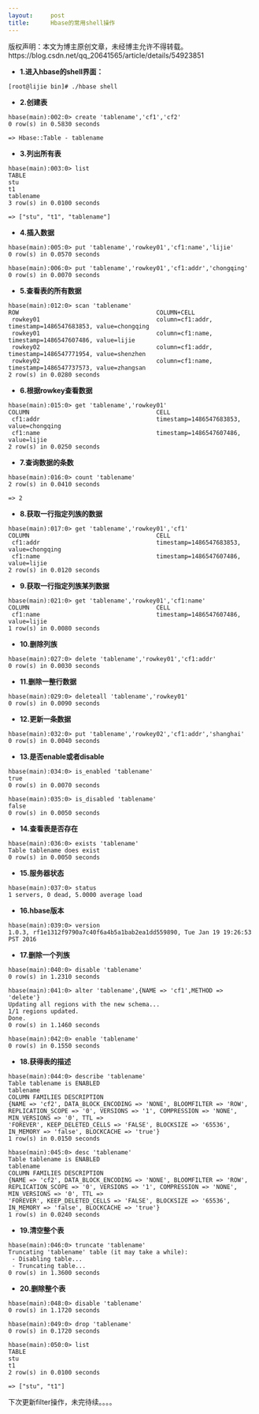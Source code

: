 ```yaml
---
layout:     post
title:      Hbase的常用shell操作
---
```

<div id="article_content" class="article_content clearfix csdn-tracking-statistics" data-pid="blog" data-mod="popu_307" data-dsm="post">
								<div class="article-copyright">
					版权声明：本文为博主原创文章，未经博主允许不得转载。					https://blog.csdn.net/qq_20641565/article/details/54923851				</div>
								            <div id="content_views" class="markdown_views prism-atom-one-dark">
							<!-- flowchart 箭头图标 勿删 -->
							<svg xmlns="http://www.w3.org/2000/svg" style="display: none;"><path stroke-linecap="round" d="M5,0 0,2.5 5,5z" id="raphael-marker-block" style="-webkit-tap-highlight-color: rgba(0, 0, 0, 0);"></path></svg>
							<ul>
<li><strong>1.进入hbase的shell界面：</strong></li>
</ul>



<pre class="prettyprint"><code class=" hljs ruby">[root<span class="hljs-variable">@lijie</span> bin]<span class="hljs-comment"># ./hbase shell</span></code></pre>

<ul>
<li><strong>2.创建表</strong></li>
</ul>



<pre class="prettyprint"><code class=" hljs coffeescript">hbase(main):<span class="hljs-number">002</span>:<span class="hljs-number">0</span>&gt; create <span class="hljs-string">'tablename'</span>,<span class="hljs-string">'cf1'</span>,<span class="hljs-string">'cf2'</span>
<span class="hljs-number">0</span> row(s) <span class="hljs-keyword">in</span> <span class="hljs-number">0.5830</span> seconds<span class="hljs-function">

=&gt;</span> <span class="hljs-attribute">Hbase</span>::Table - tablename</code></pre>

<ul>
<li><strong>3.列出所有表</strong></li>
</ul>



<pre class="prettyprint"><code class=" hljs haml">hbase(main):003:0&gt; list
TABLE                                                                                                                                                              
stu                                                                                                                                                                
t1                                                                                                                                                                 
tablename                                                                                                                                                          
3 row(s) in 0.0100 seconds

=<span class="ruby">&gt; [<span class="hljs-string">"stu"</span>, <span class="hljs-string">"t1"</span>, <span class="hljs-string">"tablename"</span>]
</span></code></pre>

<ul>
<li><strong>4.插入数据</strong></li>
</ul>



<pre class="prettyprint"><code class=" hljs livecodeserver">hbase(main):<span class="hljs-number">005</span>:<span class="hljs-number">0</span>&gt; <span class="hljs-built_in">put</span> <span class="hljs-string">'tablename'</span>,<span class="hljs-string">'rowkey01'</span>,<span class="hljs-string">'cf1:name'</span>,<span class="hljs-string">'lijie'</span>
<span class="hljs-number">0</span> row(s) <span class="hljs-operator">in</span> <span class="hljs-number">0.0570</span> <span class="hljs-built_in">seconds</span>

hbase(main):<span class="hljs-number">006</span>:<span class="hljs-number">0</span>&gt; <span class="hljs-built_in">put</span> <span class="hljs-string">'tablename'</span>,<span class="hljs-string">'rowkey01'</span>,<span class="hljs-string">'cf1:addr'</span>,<span class="hljs-string">'chongqing'</span>
<span class="hljs-number">0</span> row(s) <span class="hljs-operator">in</span> <span class="hljs-number">0.0070</span> <span class="hljs-built_in">seconds</span>
</code></pre>

<ul>
<li><strong>5.查看表的所有数据</strong></li>
</ul>



<pre class="prettyprint"><code class=" hljs livecodeserver">hbase(main):<span class="hljs-number">012</span>:<span class="hljs-number">0</span>&gt; scan <span class="hljs-string">'tablename'</span>
ROW                                       COLUMN+CELL                                                                                                              
 rowkey01                                 column=cf1:addr, timestamp=<span class="hljs-number">1486547683853</span>, <span class="hljs-built_in">value</span>=chongqing                                                                
 rowkey01                                 column=cf1:name, timestamp=<span class="hljs-number">1486547607486</span>, <span class="hljs-built_in">value</span>=lijie                                                                    
 rowkey02                                 column=cf1:addr, timestamp=<span class="hljs-number">1486547771954</span>, <span class="hljs-built_in">value</span>=shenzhen                                                                 
 rowkey02                                 column=cf1:name, timestamp=<span class="hljs-number">1486547737573</span>, <span class="hljs-built_in">value</span>=zhangsan                                                                 
<span class="hljs-number">2</span> row(s) <span class="hljs-operator">in</span> <span class="hljs-number">0.0280</span> <span class="hljs-built_in">seconds</span>
</code></pre>

<ul>
<li><strong>6.根据rowkey查看数据</strong></li>
</ul>



<pre class="prettyprint"><code class=" hljs livecodeserver">hbase(main):<span class="hljs-number">015</span>:<span class="hljs-number">0</span>&gt; <span class="hljs-built_in">get</span> <span class="hljs-string">'tablename'</span>,<span class="hljs-string">'rowkey01'</span>
COLUMN                                    CELL                                                                                                                     
 cf1:addr                                 timestamp=<span class="hljs-number">1486547683853</span>, <span class="hljs-built_in">value</span>=chongqing                                                                                 
 cf1:name                                 timestamp=<span class="hljs-number">1486547607486</span>, <span class="hljs-built_in">value</span>=lijie                                                                                     
<span class="hljs-number">2</span> row(s) <span class="hljs-operator">in</span> <span class="hljs-number">0.0250</span> <span class="hljs-built_in">seconds</span>
</code></pre>

<ul>
<li><strong>7.查询数据的条数</strong></li>
</ul>



<pre class="prettyprint"><code class=" hljs coffeescript">hbase(main):<span class="hljs-number">016</span>:<span class="hljs-number">0</span>&gt; count <span class="hljs-string">'tablename'</span>
<span class="hljs-number">2</span> row(s) <span class="hljs-keyword">in</span> <span class="hljs-number">0.0410</span> seconds<span class="hljs-function">

=&gt;</span> <span class="hljs-number">2</span>
</code></pre>

<ul>
<li><strong>8.获取一行指定列族的数据</strong></li>
</ul>



<pre class="prettyprint"><code class=" hljs livecodeserver">hbase(main):<span class="hljs-number">017</span>:<span class="hljs-number">0</span>&gt; <span class="hljs-built_in">get</span> <span class="hljs-string">'tablename'</span>,<span class="hljs-string">'rowkey01'</span>,<span class="hljs-string">'cf1'</span>
COLUMN                                    CELL                                                                                                                     
 cf1:addr                                 timestamp=<span class="hljs-number">1486547683853</span>, <span class="hljs-built_in">value</span>=chongqing                                                                                 
 cf1:name                                 timestamp=<span class="hljs-number">1486547607486</span>, <span class="hljs-built_in">value</span>=lijie                                                                                     
<span class="hljs-number">2</span> row(s) <span class="hljs-operator">in</span> <span class="hljs-number">0.0120</span> <span class="hljs-built_in">seconds</span>
</code></pre>

<ul>
<li><strong>9.获取一行指定列族某列数据</strong></li>
</ul>



<pre class="prettyprint"><code class=" hljs livecodeserver">hbase(main):<span class="hljs-number">021</span>:<span class="hljs-number">0</span>&gt; <span class="hljs-built_in">get</span> <span class="hljs-string">'tablename'</span>,<span class="hljs-string">'rowkey01'</span>,<span class="hljs-string">'cf1:name'</span>
COLUMN                                    CELL                                                                                                                     
 cf1:name                                 timestamp=<span class="hljs-number">1486547607486</span>, <span class="hljs-built_in">value</span>=lijie                                                                                     
<span class="hljs-number">1</span> row(s) <span class="hljs-operator">in</span> <span class="hljs-number">0.0080</span> <span class="hljs-built_in">seconds</span></code></pre>

<ul>
<li><strong>10.删除列族</strong></li>
</ul>



<pre class="prettyprint"><code class=" hljs livecodeserver">hbase(main):<span class="hljs-number">027</span>:<span class="hljs-number">0</span>&gt; <span class="hljs-built_in">delete</span> <span class="hljs-string">'tablename'</span>,<span class="hljs-string">'rowkey01'</span>,<span class="hljs-string">'cf1:addr'</span>
<span class="hljs-number">0</span> row(s) <span class="hljs-operator">in</span> <span class="hljs-number">0.0030</span> <span class="hljs-built_in">seconds</span>
</code></pre>

<ul>
<li><strong>11.删除一整行数据</strong></li>
</ul>



<pre class="prettyprint"><code class=" hljs livecodeserver">hbase(main):<span class="hljs-number">029</span>:<span class="hljs-number">0</span>&gt; deleteall <span class="hljs-string">'tablename'</span>,<span class="hljs-string">'rowkey01'</span> 
<span class="hljs-number">0</span> row(s) <span class="hljs-operator">in</span> <span class="hljs-number">0.0090</span> <span class="hljs-built_in">seconds</span></code></pre>

<ul>
<li><strong>12.更新一条数据</strong></li>
</ul>



<pre class="prettyprint"><code class=" hljs livecodeserver">hbase(main):<span class="hljs-number">032</span>:<span class="hljs-number">0</span>&gt; <span class="hljs-built_in">put</span> <span class="hljs-string">'tablename'</span>,<span class="hljs-string">'rowkey02'</span>,<span class="hljs-string">'cf1:addr'</span>,<span class="hljs-string">'shanghai'</span>
<span class="hljs-number">0</span> row(s) <span class="hljs-operator">in</span> <span class="hljs-number">0.0040</span> <span class="hljs-built_in">seconds</span>
</code></pre>

<ul>
<li><strong>13.是否enable或者disable</strong></li>
</ul>



<pre class="prettyprint"><code class=" hljs livecodeserver">hbase(main):<span class="hljs-number">034</span>:<span class="hljs-number">0</span>&gt; is_enabled <span class="hljs-string">'tablename'</span>
<span class="hljs-constant">true</span>                                                                                                                                                               
<span class="hljs-number">0</span> row(s) <span class="hljs-operator">in</span> <span class="hljs-number">0.0070</span> <span class="hljs-built_in">seconds</span>

hbase(main):<span class="hljs-number">035</span>:<span class="hljs-number">0</span>&gt; is_disabled <span class="hljs-string">'tablename'</span>
<span class="hljs-constant">false</span>                                                                                                                                                              
<span class="hljs-number">0</span> row(s) <span class="hljs-operator">in</span> <span class="hljs-number">0.0050</span> <span class="hljs-built_in">seconds</span>
</code></pre>

<ul>
<li><strong>14.查看表是否存在</strong></li>
</ul>



<pre class="prettyprint"><code class=" hljs livecodeserver">hbase(main):<span class="hljs-number">036</span>:<span class="hljs-number">0</span>&gt; exists <span class="hljs-string">'tablename'</span>
Table tablename does exist                                                                                                                                         
<span class="hljs-number">0</span> row(s) <span class="hljs-operator">in</span> <span class="hljs-number">0.0050</span> <span class="hljs-built_in">seconds</span>
</code></pre>

<ul>
<li><strong>15.服务器状态</strong></li>
</ul>



<pre class="prettyprint"><code class=" hljs css"><span class="hljs-tag">hbase</span>(<span class="hljs-tag">main</span>)<span class="hljs-pseudo">:037</span><span class="hljs-pseudo">:0</span>&gt; <span class="hljs-tag">status</span>
1 <span class="hljs-tag">servers</span>, 0 <span class="hljs-tag">dead</span>, 5<span class="hljs-class">.0000</span> <span class="hljs-tag">average</span> <span class="hljs-tag">load</span>
</code></pre>

<ul>
<li><strong>16.hbase版本</strong></li>
</ul>



<pre class="prettyprint"><code class=" hljs css"><span class="hljs-tag">hbase</span>(<span class="hljs-tag">main</span>)<span class="hljs-pseudo">:039</span><span class="hljs-pseudo">:0</span>&gt; <span class="hljs-tag">version</span>
1<span class="hljs-class">.0</span><span class="hljs-class">.3</span>, <span class="hljs-tag">rf1e1312f9790a7c40f6a4b5a1bab2ea1dd559890</span>, <span class="hljs-tag">Tue</span> <span class="hljs-tag">Jan</span> 19 19<span class="hljs-pseudo">:26</span><span class="hljs-pseudo">:53</span> <span class="hljs-tag">PST</span> 2016
</code></pre>

<ul>
<li><strong>17.删除一个列族</strong></li>
</ul>



<pre class="prettyprint"><code class=" hljs livecodeserver">hbase(main):<span class="hljs-number">040</span>:<span class="hljs-number">0</span>&gt; disable <span class="hljs-string">'tablename'</span>
<span class="hljs-number">0</span> row(s) <span class="hljs-operator">in</span> <span class="hljs-number">1.2310</span> <span class="hljs-built_in">seconds</span>

hbase(main):<span class="hljs-number">041</span>:<span class="hljs-number">0</span>&gt; alter <span class="hljs-string">'tablename'</span>,{NAME =&gt; <span class="hljs-string">'cf1'</span>,METHOD =&gt; <span class="hljs-string">'delete'</span>} 
Updating all regions <span class="hljs-operator">with</span> <span class="hljs-operator">the</span> <span class="hljs-built_in">new</span> schema...
<span class="hljs-number">1</span>/<span class="hljs-number">1</span> regions updated.
Done.
<span class="hljs-number">0</span> row(s) <span class="hljs-operator">in</span> <span class="hljs-number">1.1460</span> <span class="hljs-built_in">seconds</span>

hbase(main):<span class="hljs-number">042</span>:<span class="hljs-number">0</span>&gt; enable <span class="hljs-string">'tablename'</span>
<span class="hljs-number">0</span> row(s) <span class="hljs-operator">in</span> <span class="hljs-number">0.1550</span> <span class="hljs-built_in">seconds</span></code></pre>

<ul>
<li><strong>18.获得表的描述</strong></li>
</ul>

<pre class="prettyprint"><code class=" hljs coffeescript">hbase(main):<span class="hljs-number">044</span>:<span class="hljs-number">0</span>&gt; describe <span class="hljs-string">'tablename'</span>
Table tablename <span class="hljs-keyword">is</span> ENABLED                                                                                                                                         
tablename                                                                                                                                                          
COLUMN FAMILIES DESCRIPTION                                                                                                                                        
{NAME<span class="hljs-function"> =&gt;</span> <span class="hljs-string">'cf2'</span>, DATA_BLOCK_ENCODING<span class="hljs-function"> =&gt;</span> <span class="hljs-string">'NONE'</span>, BLOOMFILTER<span class="hljs-function"> =&gt;</span> <span class="hljs-string">'ROW'</span>, REPLICATION_SCOPE<span class="hljs-function"> =&gt;</span> <span class="hljs-string">'0'</span>, VERSIONS<span class="hljs-function"> =&gt;</span> <span class="hljs-string">'1'</span>, COMPRESSION<span class="hljs-function"> =&gt;</span> <span class="hljs-string">'NONE'</span>, MIN_VERSIONS<span class="hljs-function"> =&gt;</span> <span class="hljs-string">'0'</span>, TTL<span class="hljs-function"> =&gt;</span> 
<span class="hljs-string">'FOREVER'</span>, KEEP_DELETED_CELLS<span class="hljs-function"> =&gt;</span> <span class="hljs-string">'FALSE'</span>, BLOCKSIZE<span class="hljs-function"> =&gt;</span> <span class="hljs-string">'65536'</span>, IN_MEMORY<span class="hljs-function"> =&gt;</span> <span class="hljs-string">'false'</span>, BLOCKCACHE<span class="hljs-function"> =&gt;</span> <span class="hljs-string">'true'</span>}                                                        
<span class="hljs-number">1</span> row(s) <span class="hljs-keyword">in</span> <span class="hljs-number">0.0150</span> seconds

hbase(main):<span class="hljs-number">045</span>:<span class="hljs-number">0</span>&gt; desc <span class="hljs-string">'tablename'</span>
Table tablename <span class="hljs-keyword">is</span> ENABLED                                                                                                                                         
tablename                                                                                                                                                          
COLUMN FAMILIES DESCRIPTION                                                                                                                                        
{NAME<span class="hljs-function"> =&gt;</span> <span class="hljs-string">'cf2'</span>, DATA_BLOCK_ENCODING<span class="hljs-function"> =&gt;</span> <span class="hljs-string">'NONE'</span>, BLOOMFILTER<span class="hljs-function"> =&gt;</span> <span class="hljs-string">'ROW'</span>, REPLICATION_SCOPE<span class="hljs-function"> =&gt;</span> <span class="hljs-string">'0'</span>, VERSIONS<span class="hljs-function"> =&gt;</span> <span class="hljs-string">'1'</span>, COMPRESSION<span class="hljs-function"> =&gt;</span> <span class="hljs-string">'NONE'</span>, MIN_VERSIONS<span class="hljs-function"> =&gt;</span> <span class="hljs-string">'0'</span>, TTL<span class="hljs-function"> =&gt;</span> 
<span class="hljs-string">'FOREVER'</span>, KEEP_DELETED_CELLS<span class="hljs-function"> =&gt;</span> <span class="hljs-string">'FALSE'</span>, BLOCKSIZE<span class="hljs-function"> =&gt;</span> <span class="hljs-string">'65536'</span>, IN_MEMORY<span class="hljs-function"> =&gt;</span> <span class="hljs-string">'false'</span>, BLOCKCACHE<span class="hljs-function"> =&gt;</span> <span class="hljs-string">'true'</span>}                                                        
<span class="hljs-number">1</span> row(s) <span class="hljs-keyword">in</span> <span class="hljs-number">0.0240</span> seconds</code></pre>

<ul>
<li><strong>19.清空整个表</strong></li>
</ul>

<pre class="prettyprint"><code class=" hljs lua">hbase(main):<span class="hljs-number">046</span>:<span class="hljs-number">0</span>&gt; truncate <span class="hljs-string">'tablename'</span>
Truncating <span class="hljs-string">'tablename'</span> <span class="hljs-built_in">table</span> (it may take a <span class="hljs-keyword">while</span>):
 - Disabling <span class="hljs-built_in">table</span>...
 - Truncating <span class="hljs-built_in">table</span>...
<span class="hljs-number">0</span> row(s) <span class="hljs-keyword">in</span> <span class="hljs-number">1.3600</span> seconds
</code></pre>

<ul>
<li><strong>20.删除整个表</strong></li>
</ul>

<pre class="prettyprint"><code class=" hljs ocaml">hbase(main):<span class="hljs-number">048</span>:<span class="hljs-number">0</span>&gt; disable <span class="hljs-string">'tablename'</span>
<span class="hljs-number">0</span> row(s) <span class="hljs-keyword">in</span> <span class="hljs-number">1.1720</span> seconds

hbase(main):<span class="hljs-number">049</span>:<span class="hljs-number">0</span>&gt; drop <span class="hljs-string">'tablename'</span>
<span class="hljs-number">0</span> row(s) <span class="hljs-keyword">in</span> <span class="hljs-number">0.1720</span> seconds

hbase(main):<span class="hljs-number">050</span>:<span class="hljs-number">0</span>&gt; <span class="hljs-built_in">list</span>
TABLE                                                                                                                                                              
stu                                                                                                                                                                
t1                                                                                                                                                                 
<span class="hljs-number">2</span> row(s) <span class="hljs-keyword">in</span> <span class="hljs-number">0.0100</span> seconds

=&gt; [<span class="hljs-string">"stu"</span>, <span class="hljs-string">"t1"</span>]
</code></pre>

<p>下次更新filter操作，未完待续。。。。</p>            </div>
						<link href="https://csdnimg.cn/release/phoenix/mdeditor/markdown_views-9e5741c4b9.css" rel="stylesheet">
                </div>